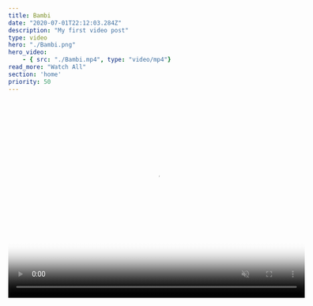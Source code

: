 ```yaml
---
title: Bambi
date: "2020-07-01T22:12:03.284Z"
description: "My first video post"
type: video
hero: "./Bambi.png"
hero_video: 
    - { src: "./Bambi.mp4", type: "video/mp4"}
read_more: "Watch All"
section: 'home'
priority: 50
---
```


<center>
    <video poster="./Bambi.png" autoplay loop playsinline muted width="600" height="400">
        <source src="./Bambi.mp4" type="video/mp4">
    </video>
</center>